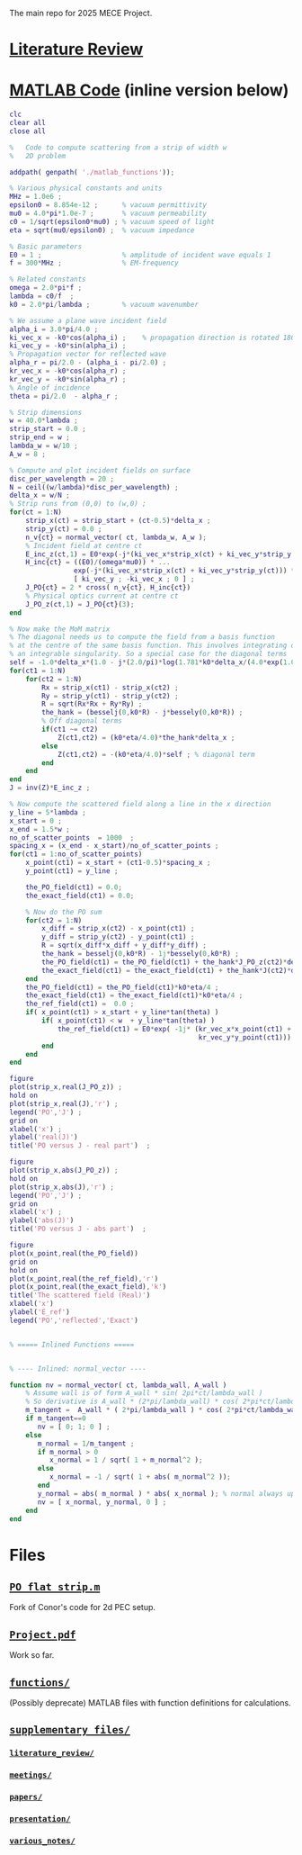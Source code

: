 The main repo for 2025 MECE Project.
<!-- {{{ Literature Review -->
# [Literature Review](./literature_review/main.pdf)
<!-- }}} -->
<!-- {{{ MATLAB Code -->
# [MATLAB Code](./flat_strip_setup.m) (inline version below)
```matlab
clc
clear all
close all

%   Code to compute scattering from a strip of width w 
%   2D problem

addpath( genpath( './matlab_functions'));

% Various physical constants and units
MHz = 1.0e6 ; 
epsilon0 = 8.854e-12 ;      % vacuum permittivity
mu0 = 4.0*pi*1.0e-7 ;       % vacuum permeability
c0 = 1/sqrt(epsilon0*mu0) ; % vacuum speed of light
eta = sqrt(mu0/epsilon0) ;  % vacuum impedance

% Basic parameters
E0 = 1 ;                    % amplitude of incident wave equals 1
f = 300*MHz ;               % EM-frequency

% Related constants
omega = 2.0*pi*f ; 
lambda = c0/f  ;
k0 = 2.0*pi/lambda ;        % vacuum wavenumber  

% We assume a plane wave incident field
alpha_i = 3.0*pi/4.0 ;  
ki_vec_x = -k0*cos(alpha_i) ;    % propagation direction is rotated 180 (-1 factor)
ki_vec_y = -k0*sin(alpha_i) ;
% Propagation vector for reflected wave
alpha_r = pi/2.0 - (alpha_i - pi/2.0) ;
kr_vec_x = -k0*cos(alpha_r) ; 
kr_vec_y = -k0*sin(alpha_r) ; 
% Angle of incidence
theta = pi/2.0  - alpha_r ; 

% Strip dimensions
w = 40.0*lambda ;
strip_start = 0.0 ; 
strip_end = w ;
lambda_w = w/10 ;
A_w = 8 ;

% Compute and plot incident fields on surface 
disc_per_wavelength = 20 ;
N = ceil((w/lambda)*disc_per_wavelength) ; 
delta_x = w/N ; 
% Strip runs from (0,0) to (w,0) ; 
for(ct = 1:N) 
    strip_x(ct) = strip_start + (ct-0.5)*delta_x ; 
    strip_y(ct) = 0.0 ; 
    n_v{ct} = normal_vector( ct, lambda_w, A_w );
    % Incident field at centre ct
    E_inc_z(ct,1) = E0*exp(-j*(ki_vec_x*strip_x(ct) + ki_vec_y*strip_y(ct))) ; 
    H_inc{ct} = ((E0)/(omega*mu0)) * ...
                exp(-j*(ki_vec_x*strip_x(ct) + ki_vec_y*strip_y(ct))) * ...
                [ ki_vec_y ; -ki_vec_x ; 0 ] ;
    J_PO{ct} = 2 * cross( n_v{ct}, H_inc{ct})
    % Physical optics current at centre ct
    J_PO_z(ct,1) = J_PO{ct}(3);
end

% Now make the MoM matrix 
% The diagonal needs us to compute the field from a basis function 
% at the centre of the same basis function. This involves integrating over
% an integrable singularity. So a special case for the diagonal terms
self = -1.0*delta_x*(1.0 - j*(2.0/pi)*log(1.781*k0*delta_x/(4.0*exp(1.0)))) ; 
for(ct1 = 1:N)
    for(ct2 = 1:N) 
        Rx = strip_x(ct1) - strip_x(ct2) ; 
        Ry = strip_y(ct1) - strip_y(ct2) ; 
        R = sqrt(Rx*Rx + Ry*Ry) ;
        the_hank = (besselj(0,k0*R) - j*bessely(0,k0*R)) ; 
        % Off diagonal terms
        if(ct1 ~= ct2) 
            Z(ct1,ct2) = (k0*eta/4.0)*the_hank*delta_x ;
        else
            Z(ct1,ct2) = -(k0*eta/4.0)*self ; % diagonal term
        end
    end
end
J = inv(Z)*E_inc_z ; 

% Now compute the scattered field along a line in the x direction 
y_line = 5*lambda ; 
x_start = 0 ; 
x_end = 1.5*w ; 
no_of_scatter_points  = 1000  ; 
spacing_x = (x_end - x_start)/no_of_scatter_points ; 
for(ct1 = 1:no_of_scatter_points)
    x_point(ct1) = x_start + (ct1-0.5)*spacing_x ;
    y_point(ct1) = y_line ;

    the_PO_field(ct1) = 0.0; 
    the_exact_field(ct1) = 0.0; 

    % Now do the PO sum 
    for(ct2 = 1:N)
        x_diff = strip_x(ct2) - x_point(ct1) ; 
        y_diff = strip_y(ct2) - y_point(ct1) ; 
        R = sqrt(x_diff*x_diff + y_diff*y_diff) ; 
        the_hank = besselj(0,k0*R) - 1j*bessely(0,k0*R) ; 
        the_PO_field(ct1) = the_PO_field(ct1) + the_hank*J_PO_z(ct2)*delta_x ; 
        the_exact_field(ct1) = the_exact_field(ct1) + the_hank*J(ct2)*delta_x ; 
    end
    the_PO_field(ct1) = the_PO_field(ct1)*k0*eta/4 ; 
    the_exact_field(ct1) = the_exact_field(ct1)*k0*eta/4 ; 
    the_ref_field(ct1) =  0.0 ; 
    if( x_point(ct1) > x_start + y_line*tan(theta) ) 
        if( x_point(ct1) < w  + y_line*tan(theta) ) 
            the_ref_field(ct1) = E0*exp( -1j* (kr_vec_x*x_point(ct1) + ...
                                               kr_vec_y*y_point(ct1))) ; 
        end
    end
end

figure
plot(strip_x,real(J_PO_z)) ; 
hold on
plot(strip_x,real(J),'r') ; 
legend('PO','J') ; 
grid on
xlabel('x') ; 
ylabel('real(J)') 
title('PO versus J - real part')  ;

figure
plot(strip_x,abs(J_PO_z)) ; 
hold on
plot(strip_x,abs(J),'r') ; 
legend('PO','J') ; 
grid on
xlabel('x') ; 
ylabel('abs(J)') 
title('PO versus J - abs part')  ;

figure
plot(x_point,real(the_PO_field))
grid on
hold on
plot(x_point,real(the_ref_field),'r')
plot(x_point,real(the_exact_field),'k')
title('The scattered field (Real)')
xlabel('x')
ylabel('E_ref')
legend('PO','reflected','Exact')


% ===== Inlined Functions =====


% ---- Inlined: normal_vector ----

function nv = normal_vector( ct, lambda_wall, A_wall )
    % Assume wall is of form A_wall * sin( 2pi*ct/lambda_wall )
    % So derivative is A_wall * (2*pi/lambda_wall) * cos( 2*pi*ct/lambda_wall )
    m_tangent =  A_wall * ( 2*pi/lambda_wall ) * cos( 2*pi*ct/lambda_wall ) ;
    if m_tangent==0
       nv = [ 0; 1; 0 ] ; 
    else
       m_normal = 1/m_tangent ;
       if m_normal > 0
          x_normal = 1 / sqrt( 1 + m_normal^2 );
       else
          x_normal = -1 / sqrt( 1 + abs( m_normal^2 ));
       end
       y_normal = abs( m_normal ) * abs( x_normal ); % normal always upward-pointing
       nv = [ x_normal, y_normal, 0 ] ;
    end
end


```
<!-- }}} -->
# Files
## [`PO_flat_strip.m`](https://github.com/AndyWhelan/DCU-Project-2025/blob/main/PO_flat_strip.m)
Fork of Conor's code for 2d PEC setup.
## [`Project.pdf`](https://github.com/AndyWhelan/DCU-Project-2025/blob/main/Project.pdf)
Work so far.

## [`functions/`](https://github.com/AndyWhelan/DCU-Project-2025/blob/main/functions/)
(Possibly deprecate) MATLAB files with function definitions for calculations.

## [`supplementary_files/`](https://github.com/AndyWhelan/DCU-Project-2025/blob/main/supplementary_files/)
### [`literature_review/`](https://github.com/AndyWhelan/DCU-Project-2025/tree/main/supplementary_files/literature_review/)
### [`meetings/`](https://github.com/AndyWhelan/DCU-Project-2025/tree/main/supplementary_files/meetings/)
### [`papers/`](https://github.com/AndyWhelan/DCU-Project-2025/tree/main/supplementary_files/papers)
### [`presentation/`](https://github.com/AndyWhelan/DCU-Project-2025/tree/main/supplementary_files/presentation)
### [`various_notes/`](https://github.com/AndyWhelan/DCU-Project-2025/tree/main/supplementary_files/various_notes)
